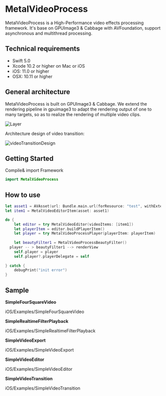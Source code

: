 # MetalVideoProcess
MetalVideoProcess is a High-Performance video effects processing framework. It's base on GPUImage3  & Cabbage with AVFoundation, support asynchronous and multithread processing.

## Technical requirements

- Swift 5.0
- Xcode 10.2 or higher on Mac or iOS
- iOS: 11.0 or higher
- OSX: 10.11 or higher



## General architecture

MetalVideoProcess is built on  GPUImage3 & Cabbage. We extend the rendering pipeline in gpuimage3 to adapt the rendering output of one to many targets, so as to realize the rendering of multiple video clips.

![Layer](/Users/renzhumacro/Documents/github/MetalVideoProcess/Readme/Layer.png)



Architecture design of video transition:



![videoTransitionDesign](/Users/renzhumacro/Documents/github/MetalVideoProcess/Readme/videoTransitionDesign.png)



## Getting Started

Compile& import Framework

```swift
import MetalVideoProcess
```



## How to use

```swift
let asset1 = AVAsset(url: Bundle.main.url(forResource: "test", withExtension: "mp4")!)
let item1 = MetalVideoEditorItem(asset: asset1)

do {
	let editor = try MetalVideoEditor(videoItems: [item1])
	let playerItem = editor.buildPlayerItem()
	let player = try MetalVideoProcessPlayer(playerItem: playerItem)
            
	let beautyFilter1 = MetalVideoProcessBeautyFilter()
  player -- > beautyFilter1 --> renderView
	self.player = player
	self.player?.playerDelegate = self
          
} catch {
	debugPrint("init error")
}
```



## Sample

**SimpleFourSquareVideo**

iOS/Examples/SimpleFourSquareVideo 



**SimpleRealtimeFilterPlayback**

iOS/Examples/SimpleRealtimeFilterPlayback



**SimpleVideoExport**

iOS/Examples/SimpleVideoExport 



**SimpleVideoEditor** 

iOS/Examples/SimpleVideoEditor



**SimpleVideoTransition**

iOS/Examples/SimpleVideoTransition



